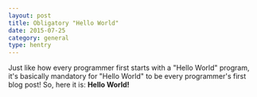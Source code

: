 ```yaml
---
layout: post
title: Obligatory "Hello World"
date: 2015-07-25
category: general
type: hentry
---
```


Just like how every programmer first starts with a "Hello World" program, it's
basically mandatory for "Hello World" to be every programmer's first blog post!
 So, here it is: **Hello World!**
